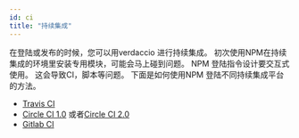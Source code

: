 ```yaml
---
id: ci
title: "持续集成"
---
```

在登陆或发布的时候，您可以用verdaccio 进行持续集成。 初次使用NPM在持续集成的环境里安装专用模块，可能会马上碰到问题。 NPM 登陆指令设计要交互式使用。 这会导致CI，脚本等问题。 下面是如何使用NPM 登陆不同持续集成平台的方法。

- [Travis CI](https://remysharp.com/2015/10/26/using-travis-with-private-npm-deps)
- [Circle CI 1.0](https://circleci.com/docs/1.0/npm-login/) 或者[Circle CI 2.0](https://circleci.com/docs/2.0/deployment-integrations/#npm)
- [Gitlab CI](https://www.exclamationlabs.com/blog/continuous-deployment-to-npm-using-gitlab-ci/)